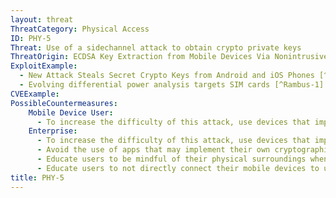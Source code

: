 ```yaml
---
layout: threat
ThreatCategory: Physical Access
ID: PHY-5
Threat: Use of a sidechannel attack to obtain crypto private keys
ThreatOrigin: ECDSA Key Extraction from Mobile Devices Via Nonintrusive Physical Side Channels
ExploitExample:
  - New Attack Steals Secret Crypto Keys from Android and iOS Phones [^164]
  - Evolving differential power analysis targets SIM cards [^Rambus-1]
CVEExample:
PossibleCountermeasures:
    Mobile Device User:
      - To increase the difficulty of this attack, use devices that implement mitigations in their cryptograhic functions against side-channel attacks, such as iOS 9.x and later devices.
    Enterprise:
      - To increase the difficulty of this attack, use devices that implement mitigations in their cryptograhic functions against side-channel attacks, such as iOS 9.x and later devices.
      - Avoid the use of apps that may implement their own cryptographic functions without validation that appropriate mitigations against side-channel attacks have been implemented.
      - Educate users to be mindful of their physical surroundings when using mobile devices, and to report the appearance of unexpected hardware components to IT security immediately.
      - Educate users to not directly connect their mobile devices to untrusted systems or docking stations, and to maintain strong physical security for innocent components such as USB charging cables
title: PHY-5
---
```

